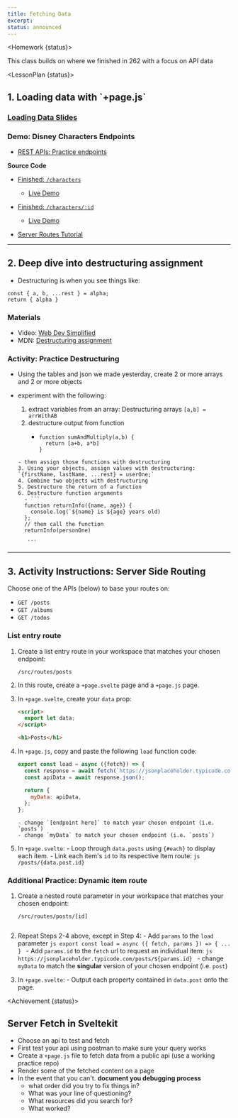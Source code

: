 ```yaml
---
title: Fetching Data
excerpt:
status: announced
---
```


<script>
	import Homework from "$lib/components/Homework.svelte";
	import LessonPlan from "$lib/components/LessonPlan.svelte";
	import Achievement from "$lib/components/Achievement.svelte";
</script>

<Homework {status}>

This class builds on where we finished in 262 with a focus on API data

</Homework>

<LessonPlan {status}>

<h2> 1. Loading data with `+page.js`</h2>

<h3><a href="/slides/cpnt-200/sveltekit-loading-data">Loading Data Slides</a></h3>

### Demo: Disney Characters Endpoints

- [REST APIs: Practice endpoints](https://gist.github.com/acidtone/673dfc5c11ce06e9e8cd6ce33609eb3c)

**Source Code**

- [Finished: `/characters`](https://github.com/sait-wbdv/w23-200-dailies/tree/main/src/routes/d02-disney-api/characters)
  - [Live Demo](https://w23-200-dailies.vercel.app/d02-disney-api/characters)
- [Finished: `/characters/:id`](https://github.com/sait-wbdv/w23-200-dailies/tree/main/src/routes/d02-disney-api/characters/%5Bid%5D)

  - [Live Demo](https://w23-200-dailies.vercel.app/d02-disney-api/characters/33)

- [Server Routes Tutorial](https://www.youtube.com/watch?v=qlmDj7q2x0c&t=1s)

---

<h2> 2. Deep dive into destructuring assignment</h2>

- Destructuring is when you see things like:

```
const { a, b, ...rest } = alpha;
return { alpha }
```

### Materials

- Video: [Web Dev Simplified](https://www.youtube.com/watch?v=NIq3qLaHCIs)
- MDN: [Destructuring assignment](https://developer.mozilla.org/en-US/docs/Web/JavaScript/Reference/Operators/Destructuring_assignment)

### Activity: Practice Destructuring

- Using the tables and json we made yesterday, create 2 or more arrays and 2 or more objects
- experiment with the following:

  1. extract variables from an array: Destructuring arrays `[a,b] = arrWithAB`
  2. destructure output from function
     - ```
       function sumAndMultiply(a,b) {
         return [a+b, a*b]
       }
       ```

  ````
  - then assign those functions with destructuring
  3. Using your objects, assign values with destructuring: `{firstName, lastName, ...rest} = userOne;`
  4. Combine two objects with destructuring
  5. Destructure the return of a function
  6. Destructure function arguments
    - ```
    function returnInfo({name, age}) {
      console.log(`${name} is ${age} years old)
    };
    // then call the function
    returnInfo(personOne)

     ```
  ````

---

<h2> 3. Activity Instructions: Server Side Routing</h2>

Choose one of the APIs (below) to base your routes on:

- `GET /posts`
- `GET /albums`
- `GET /todos`

### List entry route

1.  Create a list entry route in your workspace that matches your chosen endpoint:
    ```
    /src/routes/posts
    ```
2.  In this route, create a `+page.svelte` page and a `+page.js` page.
3.  In `+page.svelte`, create your `data` prop:

    ```html
    <script>
      export let data;
    </script>

    <h1>Posts</h1>
    ```

4.  In `+page.js`, copy and paste the following `load` function code:

    ```js
    export const load = async ({fetch}) => {
      const response = await fetch(`https://jsonplaceholder.typicode.com/[endpoint here]`);
      const apiData = await response.json();

      return {
        myData: apiData,
      };
    };
    ```

        - change `[endpoint here]` to match your chosen endpoint (i.e. `posts`)
        - change `myData` to match your chosen endpoint (i.e. `posts`)

5.  In `+page.svelte`: - Loop through `data.posts` using `{#each}` to display each item. - Link each item's `id` to its respective Item route:
    `js
/posts/{data.post.id}
`

### Additional Practice: Dynamic item route

1. Create a nested route parameter in your workspace that matches your chosen endpoint:

   ```
   /src/routes/posts/[id]
   ```

   ```

   ```

2. Repeat Steps 2-4 above, except in Step 4: - Add `params` to the `load` parameter
   `js
export const load = async ({ fetch, params }) => {
    ...
}
` - Add `params.id` to the `fetch` url to request an individual item:
   `js
https://jsonplaceholder.typicode.com/posts/${params.id}
` - change `myData` to match the **singular** version of your chosen endpoint (i.e. `post`)
3. In `+page.svelte`: - Output each property contained in `data.post` onto the page.

</LessonPlan>

<Achievement {status}>

<h2>Server Fetch in Sveltekit</h2>

- Choose an api to test and fetch
- First test your api using postman to make sure your query works
- Create a `+page.js` file to fetch data from a public api (use a working practice repo)
- Render some of the fetched content on a page
- In the event that you can't. **document you debugging process**
  - what order did you try to fix things in?
  - What was your line of questioning?
  - What resources did you search for?
  - What worked?

</Achievement>
